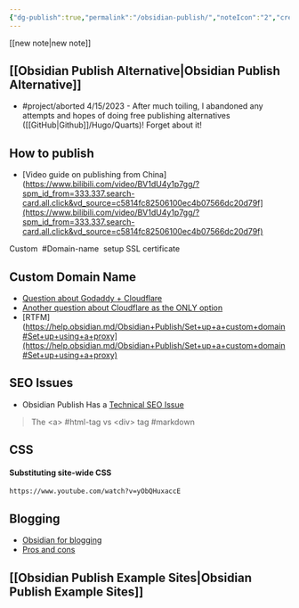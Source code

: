 ```yaml
---
{"dg-publish":true,"permalink":"/obsidian-publish/","noteIcon":"2","created":"","updated":""}
---
```



[[new note\|new note]]


## [[Obsidian Publish Alternative\|Obsidian Publish Alternative]]
- #project/aborted 4/15/2023 - After much toiling, I abandoned any attempts and hopes of doing free publishing alternatives ([[GitHub\|Github]]/Hugo/Quarts)! Forget about it!

## How to publish

- [Video guide on publishing from China](https://www.bilibili.com/video/BV1dU4y1p7gg/?spm_id_from=333.337.search-card.all.click&vd_source=c5814fc82506100ec4b07566dc20d79f](https://www.bilibili.com/video/BV1dU4y1p7gg/?spm_id_from=333.337.search-card.all.click&vd_source=c5814fc82506100ec4b07566dc20d79f)

Custom  #Domain-name  setup SSL certificate

## Custom Domain Name
- [Question about Godaddy + Cloudflare](https://forum.obsidian.md/t/moving-domain-to-obsidian-publish/54480)
- [Another question about Cloudflare as the ONLY option](https://forum.obsidian.md/t/alternatives-to-cloudfare-for-custom-domain-publish/11766/13)
- [RTFM](https://help.obsidian.md/Obsidian+Publish/Set+up+a+custom+domain#Set+up+using+a+proxy](https://help.obsidian.md/Obsidian+Publish/Set+up+a+custom+domain#Set+up+using+a+proxy)

## SEO Issues
 
- Obsidian Publish Has a [Technical SEO Issue](https://www.reddit.com/r/ObsidianMD/comments/xib3m0/obsidian_publish_has_a_technical_seo_issue/)
> The \<a\> #html-tag vs \<div\> tag #markdown

## CSS

#### Substituting site-wide CSS
	https://www.youtube.com/watch?v=yObQHuxaccE

## Blogging
- [Obsidian for blogging](https://www.reddit.com/r/ObsidianMD/comments/v7ouvk/would_obsidian_make_a_good_blogging_platformcms/)
- [Pros and cons](https://quantumgardener.blog/2022/01/27/pros-and-cons-of-using-obsidian-publish-to-blog/)

## [[Obsidian Publish Example Sites\|Obsidian Publish Example Sites]]
